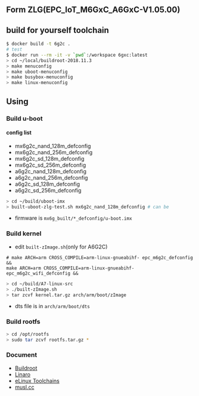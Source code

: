 Form ZLG(EPC_IoT_M6GxC_A6GxC-V1.05.00)
---

## build for yourself toolchain

```bash
$ docker build -t 6g2c .
# test
$ docker run --rm -it -v `pwd`:/workspace 6gxc:latest
> cd ~/local/buildroot-2018.11.3
> make menuconfig
> make uboot-menuconfig
> make busybox-menuconfig
> make linux-menuconfig
```

## Using

### Build u-boot

#### config list

- mx6g2c_nand_128m_defconfig
- mx6g2c_nand_256m_defconfig
- mx6g2c_sd_128m_defconfig
- mx6g2c_sd_256m_defconfig
- a6g2c_nand_128m_defconfig
- a6g2c_nand_256m_defconfig
- a6g2c_sd_128m_defconfig
- a6g2c_sd_256m_defconfig

```bash
> cd ~/build/uboot-imx
> built-uboot-zlg-test.sh mx6g2c_nand_128m_defconfig # can be 
```

-  firmware is `mx6g_built/*_defconfig/u-boot.imx`

### Build kernel 

- edit `built-zImage.sh`(only for A6G2C)

```text
# make ARCH=arm CROSS_COMPILE=arm-linux-gnueabihf- epc_m6g2c_defconfig &&
make ARCH=arm CROSS_COMPILE=arm-linux-gnueabihf- epc_m6g2c_wifi_defconfig &&
```

```bash
> cd ~/build/A7-linux-src
> ./built-zImage.sh
> tar zcvf kernel.tar.gz arch/arm/boot/zImage
```

- dts file is in `arch/arm/boot/dts`

### Build rootfs

```bash
> cd /opt/rootfs
> sudo tar zcvf rootfs.tar.gz *
```

### Document

- [Buildroot](https://buildroot.org/downloads/manual/manual.html)
- [Linaro](https://www.linaro.org/downloads/)
- [eLinux Toolchains](https://elinux.org/Toolchains)
- [musl.cc](https://musl.cc/)